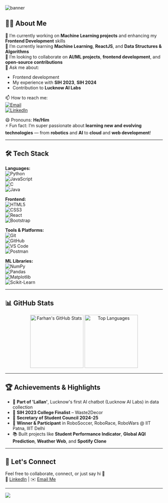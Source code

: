 <!-- Banner -->
<img src="https://capsule-render.vercel.app/api?type=waving&color=0:00C9FF,100:92FE9D&height=200&section=header&text=Hi%20There!%20I'm%20Farhan%20👋&fontSize=40&fontAlignY=35&desc=AI%20Enthusiast%20%7C%20Frontend%20Developer%20%7C%20Tech%20Explorer&descAlignY=60&descAlign=60" alt="banner"/>

<!-- Introduction -->
## 👨‍💻 About Me

🔭 I’m currently working on **Machine Learning projects** and enhancing my **Frontend Development** skills  
🌱 I’m currently learning **Machine Learning**, **ReactJS**, and **Data Structures & Algorithms**  
👯 I’m looking to collaborate on **AI/ML projects**, **frontend development**, and **open-source contributions**  
💬 Ask me about:
- Frontend development
- My experience with **SIH 2023**, **SIH 2024**
- Contribution to **Lucknow AI Labs**  

📫 How to reach me:  
[![Email](https://img.shields.io/badge/Email-mohdfarhank35@gmail.com-red?style=flat-square&logo=gmail&logoColor=white)](mailto:mohdfarhank35@gmail.com)  
[![LinkedIn](https://img.shields.io/badge/LinkedIn-mohd-farhankhan-blue?style=flat-square&logo=linkedin)](https://www.linkedin.com/in/mohd-farhankhan/)  

😄 Pronouns: **He/Him**  
⚡ Fun fact: I’m super passionate about **learning new and evolving technologies** — from **robotics** and **AI** to **cloud** and **web development**!

---

## 🛠️ Tech Stack

**Languages:**  
![Python](https://img.shields.io/badge/Python-3670A0?style=for-the-badge&logo=python&logoColor=white)  
![JavaScript](https://img.shields.io/badge/JavaScript-F7DF1E?style=for-the-badge&logo=javascript&logoColor=black)  
![C](https://img.shields.io/badge/C-00599C?style=for-the-badge&logo=c&logoColor=white)  
![Java](https://img.shields.io/badge/Java-ED8B00?style=for-the-badge&logo=java&logoColor=white)

**Frontend:**  
![HTML5](https://img.shields.io/badge/HTML5-E34F26?style=for-the-badge&logo=html5&logoColor=white)  
![CSS3](https://img.shields.io/badge/CSS3-1572B6?style=for-the-badge&logo=css3&logoColor=white)  
![React](https://img.shields.io/badge/React-20232A?style=for-the-badge&logo=react&logoColor=61DAFB)  
![Bootstrap](https://img.shields.io/badge/Bootstrap-563D7C?style=for-the-badge&logo=bootstrap&logoColor=white)

**Tools & Platforms:**  
![Git](https://img.shields.io/badge/Git-F05032?style=for-the-badge&logo=git&logoColor=white)  
![GitHub](https://img.shields.io/badge/GitHub-000000?style=for-the-badge&logo=github&logoColor=white)  
![VS Code](https://img.shields.io/badge/VS%20Code-007ACC?style=for-the-badge&logo=visual-studio-code&logoColor=white)  
![Postman](https://img.shields.io/badge/Postman-FF6C37?style=for-the-badge&logo=postman&logoColor=white)  

**ML Libraries:**  
![NumPy](https://img.shields.io/badge/NumPy-013243?style=for-the-badge&logo=numpy&logoColor=white)  
![Pandas](https://img.shields.io/badge/Pandas-150458?style=for-the-badge&logo=pandas&logoColor=white)  
![Matplotlib](https://img.shields.io/badge/Matplotlib-11557c?style=for-the-badge&logo=matplotlib&logoColor=white)  
![Scikit-Learn](https://img.shields.io/badge/Scikit--Learn-F7931E?style=for-the-badge&logo=scikit-learn&logoColor=white)

---

## 📊 GitHub Stats

<p align="center">
  <img src="https://github-readme-stats.vercel.app/api?username=Mohd-Farhan-Khan&show_icons=true&theme=radical" alt="Farhan's GitHub Stats" height="170" />
  <img src="https://github-readme-stats.vercel.app/api/top-langs/?username=Mohd-Farhan-Khan&layout=compact&theme=radical" alt="Top Languages" height="170" />
</p>

---

## 🏆 Achievements & Highlights

- 🧠 **Part of 'Lallan'**, Lucknow's first AI chatbot (Lucknow AI Labs) in data collection
- 🥈 **SIH 2023 College Finalist** – Waste2Decor
- 🥇 **Secretary of Student Council 2024-25**
- 🤖 **Winner & Participant** in RoboSoccer, RoboRace, RoboWars @ IIT Patna, IIIT Delhi
- 📚 Built projects like **Student Performance Indicator**, **Global AQI Prediction**, **Weather Web**, and **Spotify Clone**

---

## 📌 Let's Connect

Feel free to collaborate, connect, or just say hi 👋  
🔗 [LinkedIn](https://www.linkedin.com/in/mohd-farhankhan/) | ✉️ [Email Me](mailto:mohdfarhank35@gmail.com)

---

<img src="https://capsule-render.vercel.app/api?type=waving&color=0:92FE9D,100:00C9FF&height=120&section=footer"/>
